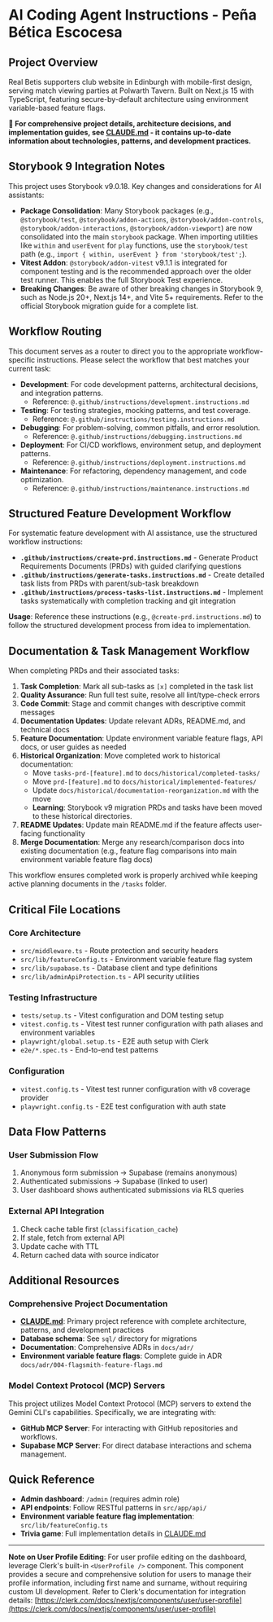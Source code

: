 # AI Coding Agent Instructions - Peña Bética Escocesa

## Project Overview

Real Betis supporters club website in Edinburgh with mobile-first design, serving match viewing parties at Polwarth Tavern. Built on Next.js 15 with TypeScript, featuring secure-by-default architecture using environment variable-based feature flags.

**📖 For comprehensive project details, architecture decisions, and implementation guides, see [CLAUDE.md](../CLAUDE.md) - it contains up-to-date information about technologies, patterns, and development practices.**

## Storybook 9 Integration Notes

This project uses Storybook v9.0.18. Key changes and considerations for AI assistants:

- **Package Consolidation**: Many Storybook packages (e.g., `@storybook/test`, `@storybook/addon-actions`, `@storybook/addon-controls`, `@storybook/addon-interactions`, `@storybook/addon-viewport`) are now consolidated into the main `storybook` package. When importing utilities like `within` and `userEvent` for `play` functions, use the `storybook/test` path (e.g., `import { within, userEvent } from 'storybook/test';`).
- **Vitest Addon**: `@storybook/addon-vitest` v9.1.1 is integrated for component testing and is the recommended approach over the older test runner. This enables the full Storybook Test experience.
- **Breaking Changes**: Be aware of other breaking changes in Storybook 9, such as Node.js 20+, Next.js 14+, and Vite 5+ requirements. Refer to the official Storybook migration guide for a complete list.

## Workflow Routing

This document serves as a router to direct you to the appropriate workflow-specific instructions. Please select the workflow that best matches your current task:

- **Development**: For code development patterns, architectural decisions, and integration patterns.
  - Reference: `@.github/instructions/development.instructions.md`
- **Testing**: For testing strategies, mocking patterns, and test coverage.
  - Reference: `@.github/instructions/testing.instructions.md`
- **Debugging**: For problem-solving, common pitfalls, and error resolution.
  - Reference: `@.github/instructions/debugging.instructions.md`
- **Deployment**: For CI/CD workflows, environment setup, and deployment patterns.
  - Reference: `@.github/instructions/deployment.instructions.md`
- **Maintenance**: For refactoring, dependency management, and code optimization.
  - Reference: `@.github/instructions/maintenance.instructions.md`

## Structured Feature Development Workflow

For systematic feature development with AI assistance, use the structured workflow instructions:

- **`.github/instructions/create-prd.instructions.md`** - Generate Product Requirements Documents (PRDs) with guided clarifying questions
- **`.github/instructions/generate-tasks.instructions.md`** - Create detailed task lists from PRDs with parent/sub-task breakdown
- **`.github/instructions/process-tasks-list.instructions.md`** - Implement tasks systematically with completion tracking and git integration

**Usage**: Reference these instructions (e.g., `@create-prd.instructions.md`) to follow the structured development process from idea to implementation.

## Documentation & Task Management Workflow

When completing PRDs and their associated tasks:

1. **Task Completion**: Mark all sub-tasks as `[x]` completed in the task list
2. **Quality Assurance**: Run full test suite, resolve all lint/type-check errors
3. **Code Commit**: Stage and commit changes with descriptive commit messages
4. **Documentation Updates**: Update relevant ADRs, README.md, and technical docs
5. **Feature Documentation**: Update environment variable feature flags, API docs, or user guides as needed
6. **Historical Organization**: Move completed work to historical documentation:
   - Move `tasks-prd-[feature].md` to `docs/historical/completed-tasks/`
   - Move `prd-[feature].md` to `docs/historical/implemented-features/`
   - Update `docs/historical/documentation-reorganization.md` with the move
   - **Learning**: Storybook v9 migration PRDs and tasks have been moved to these historical directories.
7. **README Updates**: Update main README.md if the feature affects user-facing functionality
8. **Merge Documentation**: Merge any research/comparison docs into existing documentation (e.g., feature flag comparisons into main environment variable feature flag docs)

This workflow ensures completed work is properly archived while keeping active planning documents in the `/tasks` folder.

## Critical File Locations

### Core Architecture

- `src/middleware.ts` - Route protection and security headers
- `src/lib/featureConfig.ts` - Environment variable feature flag system
- `src/lib/supabase.ts` - Database client and type definitions
- `src/lib/adminApiProtection.ts` - API security utilities

### Testing Infrastructure

- `tests/setup.ts` - Vitest configuration and DOM testing setup
- `vitest.config.ts` - Vitest test runner configuration with path aliases and environment variables
- `playwright/global.setup.ts` - E2E auth setup with Clerk
- `e2e/*.spec.ts` - End-to-end test patterns

### Configuration

- `vitest.config.ts` - Vitest test runner configuration with v8 coverage provider
- `playwright.config.ts` - E2E test configuration with auth state

## Data Flow Patterns

### User Submission Flow

1. Anonymous form submission → Supabase (remains anonymous)
2. Authenticated submissions → Supabase (linked to user)
3. User dashboard shows authenticated submissions via RLS queries

### External API Integration

1. Check cache table first (`classification_cache`)
2. If stale, fetch from external API
3. Update cache with TTL
4. Return cached data with source indicator

## Additional Resources

### Comprehensive Project Documentation

- **[CLAUDE.md](../CLAUDE.md)**: Primary project reference with complete architecture, patterns, and development practices
- **Database schema**: See `sql/` directory for migrations  
- **Documentation**: Comprehensive ADRs in `docs/adr/`
- **Environment variable feature flags**: Complete guide in ADR `docs/adr/004-flagsmith-feature-flags.md`

### Model Context Protocol (MCP) Servers

This project utilizes Model Context Protocol (MCP) servers to extend the Gemini CLI's capabilities. Specifically, we are integrating with:

- **GitHub MCP Server**: For interacting with GitHub repositories and workflows.
- **Supabase MCP Server**: For direct database interactions and schema management.

## Quick Reference

- **Admin dashboard**: `/admin` (requires admin role)
- **API endpoints**: Follow RESTful patterns in `src/app/api/`
- **Environment variable feature flag implementation**: `src/lib/featureConfig.ts`
- **Trivia game**: Full implementation details in [CLAUDE.md](../CLAUDE.md)

---

**Note on User Profile Editing**: For user profile editing on the dashboard, leverage Clerk's built-in `<UserProfile />` component. This component provides a secure and comprehensive solution for users to manage their profile information, including first name and surname, without requiring custom UI development. Refer to Clerk's documentation for integration details: [https://clerk.com/docs/nextjs/components/user/user-profile](https://clerk.com/docs/nextjs/components/user/user-profile)